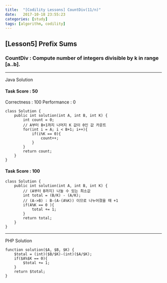 ```yaml
---
title:  "[Codility Lessons] CountDiv(11/n)"
date:   2017-10-18 23:55:23
categories: [study]
tags: [algorithm, codility]
---
```

## [Lesson5] Prefix Sums  
###  CountDiv : Compute number of integers divisible by k in range [a..b].  

---
Java Solution
#### Task Score : 50  
Correctness : 100 	Performance : 0
```
class Solution {
    public int solution(int A, int B, int K) {
        int count = 0;
        // A부터 B+1까지 나머지 K 값이 0인 값 카운트
        for(int i = A; i < B+1; i++){
            if(i%K == 0){
                count++;    
            }    
        }
        return count;
    }
}
```
#### Task Score : 100  
```
class Solution {
    public int solution(int A, int B, int K) {
        // (A부터 B까지) 나눌 수 있는 최소값
        int total = (B/K) - (A/K);
        // (A->B) : B-(A-(A%K)) 이므로 나누어졌을 때 +1
        if(A%K == 0 ){
            total += 1;    
        }
        return total;
    }
}
```
---
PHP Solution

```
function solution($A, $B, $K) {
    $total = (int)($B/$K)-(int)($A/$K);
    if($A%$K == 0){
        $total += 1;
    }
    return $total;
}
```
